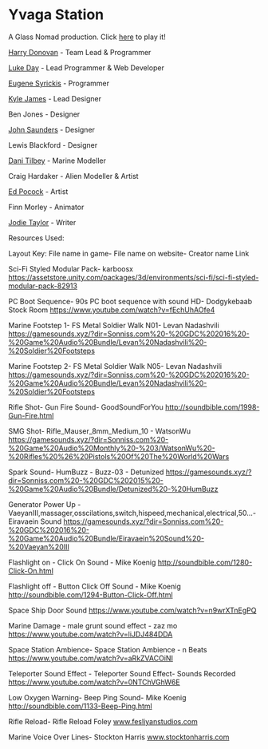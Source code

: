 # Yvaga Station
A Glass Nomad production. Click [here](https://dayluke.itch.io/yvaga-station) to play it!

[Harry Donovan](https://twitter.com/AbyssalProduct2) - Team Lead & Programmer 

[Luke Day](https://www.linkedin.com/in/dayluke01) - Lead Programmer & Web Developer

[Eugene Syrickis](https://twitter.com/allegedlyeugene) - Programmer

[Kyle James](https://twitter.com/slammeddev) - Lead Designer

Ben Jones - Designer

[John Saunders](https://twitter.com/bigboibismarck) - Designer

Lewis Blackford - Designer

[Dani Tilbey](https://twitter.com/SableFantasia) - Marine Modeller

Craig Hardaker - Alien Modeller & Artist

[Ed Pocock](https://www.artstation.com/emscat) - Artist

Finn Morley - Animator

[Jodie Taylor](https://twitter.com/becca_mochi) - Writer

Resources Used:

Layout Key:
File name in game- File name on website- Creator name
Link

Sci-Fi Styled Modular Pack- karboosx
https://assetstore.unity.com/packages/3d/environments/sci-fi/sci-fi-styled-modular-pack-82913

PC Boot Sequence- 90s PC boot sequence with sound HD- Dodgykebaab Stock Room
https://www.youtube.com/watch?v=fEchUhAOfe4

Marine Footstep 1- FS Metal Soldier Walk N01- Levan Nadashvili
https://gamesounds.xyz/?dir=Sonniss.com%20-%20GDC%202016%20-%20Game%20Audio%20Bundle/Levan%20Nadashvili%20-%20Soldier%20Footsteps

Marine Footstep 2- FS Metal Soldier Walk N05- Levan Nadashvili
https://gamesounds.xyz/?dir=Sonniss.com%20-%20GDC%202016%20-%20Game%20Audio%20Bundle/Levan%20Nadashvili%20-%20Soldier%20Footsteps

Rifle Shot- Gun Fire Sound- GoodSoundForYou
http://soundbible.com/1998-Gun-Fire.html

SMG Shot- Rifle_Mauser_8mm_Medium_10 - WatsonWu
https://gamesounds.xyz/?dir=Sonniss.com%20-%20Game%20Audio%20Monthly%20-%203/WatsonWu%20-%20Rifles%20%26%20Pistols%20Of%20The%20World%20Wars

Spark Sound- HumBuzz - Buzz-03 - Detunized
https://gamesounds.xyz/?dir=Sonniss.com%20-%20GDC%202015%20-%20Game%20Audio%20Bundle/Detunized%20-%20HumBuzz

Generator Power Up - VaeyanIII,massager,osscilations,switch,hispeed,mechanical,electrical,50...- Eiravaein Sound
https://gamesounds.xyz/?dir=Sonniss.com%20-%20GDC%202016%20-%20Game%20Audio%20Bundle/Eiravaein%20Sound%20-%20Vaeyan%20III

Flashlight on - Click On Sound - Mike Koenig
http://soundbible.com/1280-Click-On.html

Flashlight off - Button Click Off Sound - Mike Koenig
http://soundbible.com/1294-Button-Click-Off.html

Space Ship Door Sound
https://www.youtube.com/watch?v=n9wrXTnEgPQ

Marine Damage - male grunt sound effect - zaz mo
https://www.youtube.com/watch?v=liJDJ484DDA

Space Station Ambience- Space Station Ambience - n Beats
https://www.youtube.com/watch?v=aRkZVACOiNI

Teleporter Sound Effect - Teleporter Sound Effect- Sounds Recorded
https://www.youtube.com/watch?v=0NTChVGhW6E

Low Oxygen Warning- Beep Ping Sound- Mike Koenig
http://soundbible.com/1133-Beep-Ping.html

Rifle Reload- Rifle Reload Foley
www.fesliyanstudios.com

Marine Voice Over Lines- Stockton Harris
www.stocktonharris.com
